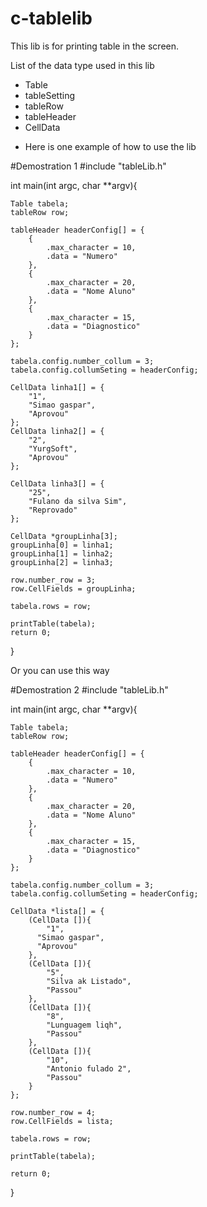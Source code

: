 # c-tablelib
This lib is for printing table in the screen.

List of the data type used in this lib
- Table
- tableSetting
- tableRow
- tableHeader
- CellData



* Here is one example of how to use the lib

#Demostration 1
#include "tableLib.h"

int main(int argc, char **argv){

	Table tabela;
	tableRow row;

	tableHeader headerConfig[] = {
		{
			.max_character = 10,
			.data = "Numero"
		},
		{
			.max_character = 20,
			.data = "Nome Aluno"
		},
		{
			.max_character = 15,
			.data = "Diagnostico"
		}
	};

	tabela.config.number_collum = 3;
	tabela.config.collumSeting = headerConfig;

	CellData linha1[] = {
		"1",
		"Simao gaspar",
		"Aprovou"
	};
	CellData linha2[] = {
		"2",
		"YurgSoft",
		"Aprovou"
	};

	CellData linha3[] = {
		"25",
		"Fulano da silva Sim",
		"Reprovado"
	};

	CellData *groupLinha[3];
	groupLinha[0] = linha1;
	groupLinha[1] = linha2;
	groupLinha[2] = linha3;

	row.number_row = 3;
	row.CellFields = groupLinha;

	tabela.rows = row;
	
	printTable(tabela);	
	return 0;
}



Or you can use this way

#Demostration 2
#include "tableLib.h"


int main(int argc, char **argv){

	Table tabela;
	tableRow row;

	tableHeader headerConfig[] = {
		{
			.max_character = 10,
			.data = "Numero"
		},
		{
			.max_character = 20,
			.data = "Nome Aluno"
		},
		{
			.max_character = 15,
			.data = "Diagnostico"
		}
	};

	tabela.config.number_collum = 3;
	tabela.config.collumSeting = headerConfig;

	CellData *lista[] = {
		(CellData []){
			"1",
		  "Simao gaspar",
		  "Aprovou"
		},
		(CellData []){
			"5",
			"Silva ak Listado",
			"Passou"
		},
		(CellData []){
			"8",
			"Lunguagem liqh",
			"Passou"
		},
		(CellData []){
			"10",
			"Antonio fulado 2",
			"Passou"
		}
	};

	row.number_row = 4;
	row.CellFields = lista;

	tabela.rows = row;
	
	printTable(tabela);
  
	return 0;
}
